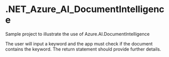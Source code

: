 # .NET_Azure_AI_DocumentIntelligence

Sample project to illustrate the use of Azure.AI.DocumentIntelligence

The user will input a keyword and the app must check if the document contains the keyword.
The return statement should provide further details.
